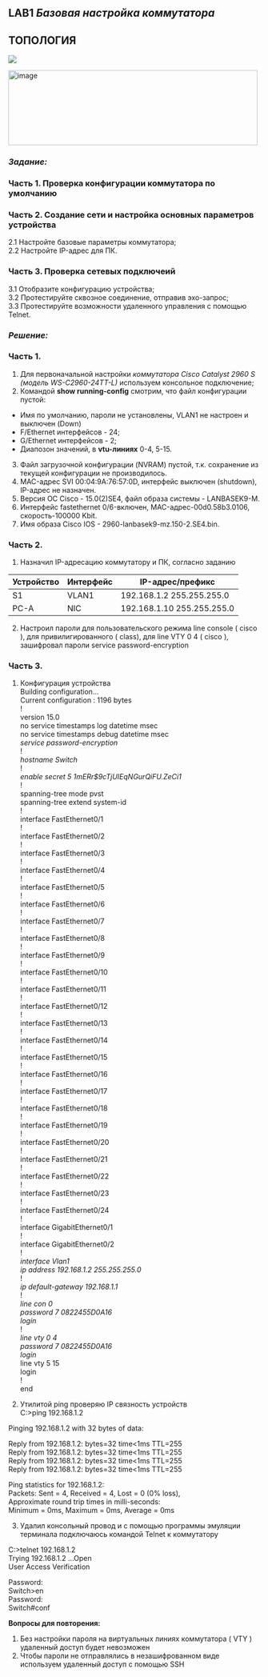 ## **LAB1 _Базовая настройка коммутатора_**

## **ТОПОЛОГИЯ**    
![](https://s.poembook.ru/theme/53/42/1f/064c8f8287498098f3a2655660d162e2d7355857.jpeg)


<img width="498" height="150" alt="image" src="https://github.com/user-attachments/assets/582bda9b-dcc5-4648-8d26-b5ce8d3cef71" />

### _Задание:_
### Часть 1. Проверка конфигурации коммутатора по умолчанию
### Часть 2. Создание сети и настройка основных параметров устройства    
  2.1 Настройте базовые параметры коммутатора;  
  2.2 Настройте IP-адрес для ПК.
### Часть 3. Проверка сетевых подключеий
  3.1 Отобразите конфигурацию устройства;  
  3.2	Протестируйте сквозное соединение, отправив эхо-запрос;  
  3.3	Протестируйте возможности удаленного управления с помощью Telnet.  

### *Решение:*
### Часть 1.
1. Для первоначальной настройки _коммутатора Cisco Catalyst 2960 S (модель WS-C2960-24TT-L)_ используем консольное подключение;
2. Командой **show running-config** смотрим, что файл конфигурации пустой:  
* Имя по умолчанию, пароли не установлены, VLAN1 не настроен и выключен (Down)   
* F/Ethernet интерфейсов - 24;  
* G/Ethernet интерфейсов - 2;  
* Диапозон значений, в **vtu-линиях** 0-4, 5-15.
3. Файл загрузочной конфигурации (NVRAM) пустой, т.к. сохранение из текущей конфигурации не производилось.
4. MAC-адрес SVI 00:04:9A:76:57:0D, интерфейс выключен (shutdown), IP-адрес не назначен.   
5. Версия ОС Cisco - 15.0(2)SE4, файл образа системы - LANBASEK9-M.
6. Интерфейс fastethernet 0/6-включен, MAC-адрес-00d0.58b3.0106, скорость-100000 Kbit.
7. Имя образа Cisco IOS - 2960-lanbasek9-mz.150-2.SE4.bin.
### Часть 2.  
1. Назначил IP-адресацию коммутатору и ПК, согласно заданию

| Устройство | Интерфейс | IP-адрес/префикс           | 
| ---------- | --------- | -------------------------- |  
| S1         | VLAN1     | 192.168.1.2 255.255.255.0  | 
| PC-A       | NIC       | 192.168.1.10 255.255.255.0 | 

2. Настроил пароли для пользовательского режима line console ( cisco ),
                   для привилигированного ( class),
                   для line VTY 0 4 ( cisco ),
                   зашифровал пароли service password-encryption
### Часть 3.                      
1. Конфигурация устройства           
Building configuration...  
Current configuration : 1196 bytes  
!  
version 15.0  
no service timestamps log datetime msec  
no service timestamps debug datetime msec  
*service password-encryption*   
!  
*hostname Switch*    
!  
*enable secret 5 $1$mERr$9cTjUIEqNGurQiFU.ZeCi1*    
!  
spanning-tree mode pvst  
spanning-tree extend system-id  
!  
interface FastEthernet0/1  
!  
interface FastEthernet0/2  
!  
interface FastEthernet0/3  
!  
interface FastEthernet0/4  
!  
interface FastEthernet0/5  
!  
interface FastEthernet0/6  
!  
interface FastEthernet0/7  
!  
interface FastEthernet0/8  
!  
interface FastEthernet0/9  
!  
interface FastEthernet0/10  
!  
interface FastEthernet0/11  
!  
interface FastEthernet0/12  
!  
interface FastEthernet0/13  
!  
interface FastEthernet0/14  
!  
interface FastEthernet0/15  
!  
interface FastEthernet0/16  
!  
interface FastEthernet0/17  
!  
interface FastEthernet0/18  
!  
interface FastEthernet0/19  
!  
interface FastEthernet0/20  
!  
interface FastEthernet0/21  
!  
interface FastEthernet0/22  
!  
interface FastEthernet0/23  
!  
interface FastEthernet0/24  
!  
interface GigabitEthernet0/1  
!  
interface GigabitEthernet0/2  
!  
*interface Vlan1*    
 *ip address 192.168.1.2 255.255.255.0*    
!  
*ip default-gateway 192.168.1.1*    
!   
*line con 0*    
 *password 7 0822455D0A16*    
 *login*    
!  
*line vty 0 4*    
 *password 7 0822455D0A16*    
 *login*    
line vty 5 15  
 login  
!  
end  

2. Утилитой ping проверяю IP связность устройств    
   C:\>ping 192.168.1.2

Pinging 192.168.1.2 with 32 bytes of data:

Reply from 192.168.1.2: bytes=32 time<1ms TTL=255  
Reply from 192.168.1.2: bytes=32 time<1ms TTL=255  
Reply from 192.168.1.2: bytes=32 time<1ms TTL=255  
Reply from 192.168.1.2: bytes=32 time<1ms TTL=255  

Ping statistics for 192.168.1.2:  
    Packets: Sent = 4, Received = 4, Lost = 0 (0% loss),  
Approximate round trip times in milli-seconds:  
    Minimum = 0ms, Maximum = 0ms, Average = 0ms 
   
 3. Удалил консольный провод и с помощью программы эмуляции терминала подключаюсь командой Telnet к коммутатору
  
C:\>telnet 192.168.1.2  
Trying 192.168.1.2 ...Open  
User Access Verification  

Password:   
Switch>en  
Password:   
Switch#conf  

**Вопросы для повторения:** 
1. Без настройки пароля на виртуальных линиях коммутатора ( VTY ) удаленный доступ будет невозможен
2. Чтобы пароли не отправлялись в незашифрованном виде используем удаленный доступ с помощью SSH

